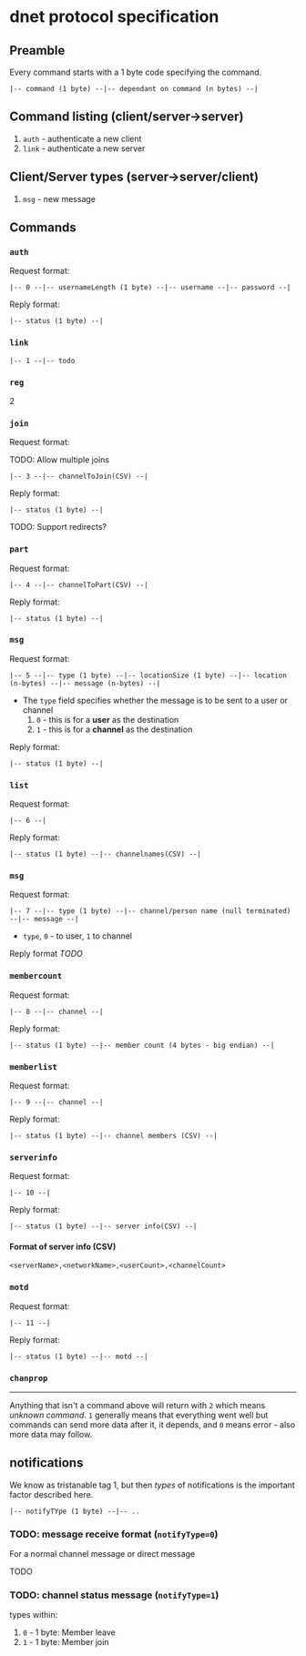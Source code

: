 dnet protocol specification
===========================

## Preamble

Every command starts with a 1 byte code specifying the command.

```
|-- command (1 byte) --|-- dependant on command (n bytes) --|
```

## Command listing (client/server->server)

1. `auth` - authenticate a new client
2. `link` - authenticate a new server

## Client/Server types (server->server/client)

1. `msg` - new message

## Commands

### `auth`

Request format:

```
|-- 0 --|-- usernameLength (1 byte) --|-- username --|-- password --|
```

Reply format:

```
|-- status (1 byte) --|
```

### `link`

```
|-- 1 --|-- todo
```

### `reg`

2

### `join`

Request format:

TODO: Allow multiple joins

```
|-- 3 --|-- channelToJoin(CSV) --|
```

Reply format:

```
|-- status (1 byte) --|
```

TODO: Support redirects?

### `part`

Request format:

```
|-- 4 --|-- channelToPart(CSV) --|
```

Reply format:

```
|-- status (1 byte) --|
```

### `msg`

Request format:

```
|-- 5 --|-- type (1 byte) --|-- locationSize (1 byte) --|-- location (n-bytes) --|-- message (n-bytes) --|
```

* The `type` field specifies whether the message is to be sent to a user or channel
	1. `0` - this is for a **user** as the destination
	2. `1` - this is for a **channel** as the destination

Reply format:

```
|-- status (1 byte) --|
```

### `list`

Request format:

```
|-- 6 --|
```

Reply format:

```
|-- status (1 byte) --|-- channelnames(CSV) --|
```

### `msg`

Request format:

```
|-- 7 --|-- type (1 byte) --|-- channel/person name (null terminated) --|-- message --|
```

* `type`, `0` - to user, `1` to channel

Reply format *TODO*


### `membercount`

Request format: 

```
|-- 8 --|-- channel --|
```

Reply format:

```
|-- status (1 byte) --|-- member count (4 bytes - big endian) --|
```

### `memberlist`

Request format: 

```
|-- 9 --|-- channel --|
```

Reply format:

```
|-- status (1 byte) --|-- channel members (CSV) --|
```

### `serverinfo`

Request format: 

```
|-- 10 --|
```

Reply format:

```
|-- status (1 byte) --|-- server info(CSV) --|
```

#### Format of server info (CSV)

```
<serverName>,<networkName>,<userCount>,<channelCount>
```

### `motd`

Request format: 

```
|-- 11 --|
```

Reply format:

```
|-- status (1 byte) --|-- motd --|
```

### `chanprop`


---

Anything that isn't a command above will return with `2` which means _unknown command_.
`1` generally means that everything went well but commands can send more data after it,
it depends, and `0` means error - also more data may follow.

## notifications

We know as tristanable tag 1, but then _types_ of notifications is the important factor described here.

```
|-- notifyTYpe (1 byte) --|-- ..
```

### TODO: message receive format (`notifyType=0`)

For a normal channel message or direct message

TODO

### TODO: channel status message (`notifyType=1`)

types within:

1. `0` - 1 byte: Member leave
2. `1` - 1 byte: Member join